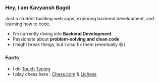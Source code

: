 ### Hey, I am Kavyansh Bagdi  

Just a student building web apps, exploring backend development, and learning how to code.  

* I’m currently diving into **Backend Development**  
* Passionate about **problem-solving and clean code**  
* I might break things, but I also fix them (eventually 😆)

### Facts 
  * I do [Touch Typing](https://monkeytype.com/profile/KavyByte)
  * I play chess here : [Chess.com](https://www.chess.com/member/kavybyte) & [Lichess](https://lichess.org/@/KavyByte)
